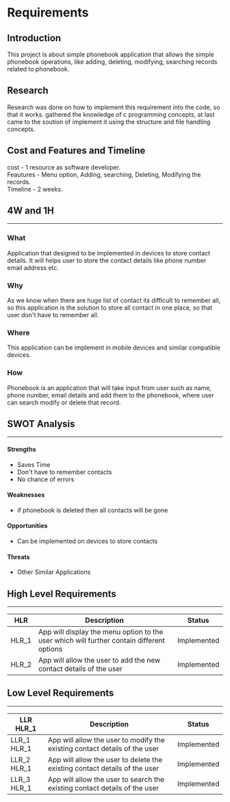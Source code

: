 # Requirements
## Introduction
  This project is about simple phonebook application that allows the simple phonebook operations, like adding, deleting, modifying, searching records related to phonebook.

## Research
 Research was done on how to implement this requirement into the code, so that it works. gathered the knowledge of c programming concepts, at last came to the soution of implement it using the structure and file handling concepts.

## Cost and Features and Timeline

 cost - 1 resource as software developer. <br/>
 Feautures - Menu option, Adding, searching, Deleting, Modifying the records.<br/>
 Timeline - 2 weeks.
 
 ## 4W and 1H

---

### What

Application that designed to be implemented in devices to store contact details. It will helps user to store the contact details like phone number email address etc.

### Why

As we know when there are huge list of contact its difficult to remember all, so this application is the solution to store all contact in one place, so that user don't have to remember all.

### Where

This application can be implement in mobile devices and similar compatible devices.

### How

Phonebook is an application that will take input from user such as name, phone number, email  details and add them to the phonebook, where user can search modify or delete that record.

## SWOT Analysis

---

#### Strengths

- Saves Time
- Don't have to remember contacts
- No chance of errors 


#### Weaknesses

- if phonebook is deleted then all contacts will be gone

#### Opportunities

- Can be implemented on devices to store contacts

#### Threats

- Other Similar Applications

## High Level Requirements

---

| HLR   | Description                                                                                | Status      |
| ----- | ------------------------------------------------------------------------------------------ | ----------- |
| HLR_1 | App will display the menu option to the user which will further contain different options       | Implemented |
| HLR_2 | App will allow the user to add the new contact details of the user    | Implemented |


## Low Level Requirements

---

| LLR HLR_1   | Description                                                                          | Status      |
| ----------- | ------------------------------------------------------------------------------------ | ----------- |
| LLR_1 HLR_1 | App will allow the user to modify the existing contact details of the user | Implemented |
| LLR_2 HLR_1 | App will allow the user to delete the existing contact details of the user | Implemented |
| LLR_3 HLR_1 | App will allow the user to search the existing contact details of the user | Implemented |





